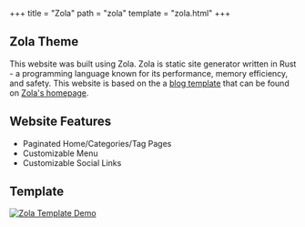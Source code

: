 +++
title = "Zola"
path = "zola"
template = "zola.html"
+++

## Zola Theme


This website was built using Zola. Zola is static site generator written in Rust - a programming language known for its performance, memory efficiency, and safety<!-- more -->.
This website is based on the a <a href="https://github.com/dave-tucker/zola-clean-blog" target="_blank">blog template</a> that can be found on <a href="https://www.getzola.org/" target="_blank">Zola's homepage</a>. 


## Website Features


- Paginated Home/Categories/Tag Pages
- Customizable Menu
- Customizable Social Links

## Template


<a href="https://www.getzola.org/themes/clean-blog/" target="_blank">
    <img src="/img/zola_demo.png" class="gallery" alt="Zola Template Demo" />
</a>